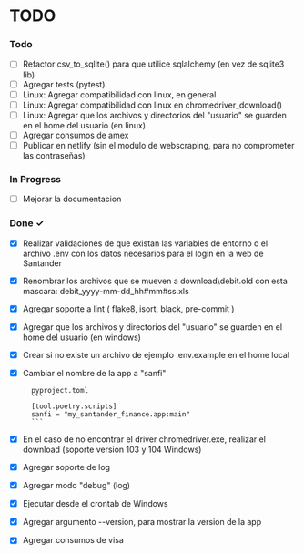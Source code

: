 # TODO

### Todo

* [ ] Refactor csv_to_sqlite() para que utilice sqlalchemy (en vez de sqlite3 lib)
* [ ] Agregar tests (pytest)
* [ ] Linux: Agregar compatibilidad con linux, en general
* [ ] Linux: Agregar compatibilidad con linux en chromedriver_download()
* [ ] Linux: Agregar que los archivos y directorios del "usuario" se guarden en el home del usuario (en linux)
* [ ] Agregar consumos de amex
* [ ] Publicar en netlify (sin el modulo de webscraping, para no comprometer las contraseñas)

### In Progress

* [ ] Mejorar la documentacion

### Done ✓

* [x] Realizar validaciones de que existan las variables de entorno o el archivo .env con los datos necesarios para el login en la web de Santander

* [x] Renombrar los archivos que se mueven a download\debit.old con esta mascara: debit_yyyy-mm-dd_hh#mm#ss.xls

* [x] Agregar soporte a lint ( flake8, isort, black, pre-commit )

* [x] Agregar que los archivos y directorios del "usuario" se guarden en el home del usuario (en windows)

* [x] Crear si no existe un archivo de ejemplo .env.example en el home local

* [x] Cambiar el nombre de la app a "sanfi"

        pyproject.toml
        ```
        [tool.poetry.scripts]
        sanfi = "my_santander_finance.app:main"
        ```
* [x] En el caso de no encontrar el driver chromedriver.exe, realizar el download (soporte version 103 y 104 Windows)

* [x] Agregar soporte de log

* [x] Agregar modo "debug" (log)

* [x] Ejecutar desde el crontab de Windows
  
* [x] Agregar argumento --version, para mostrar la version de la app

* [x] Agregar consumos de visa
